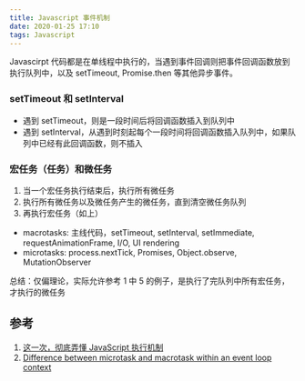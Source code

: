 ```yaml
---
title: Javascript 事件机制
date: 2020-01-25 17:10
tags: Javascript
---
```


Javascirpt 代码都是在单线程中执行的，当遇到事件回调则把事件回调函数放到执行队列中，以及 setTimeout, Promise.then 等其他异步事件。

### setTimeout 和 setInterval

- 遇到 setTimeout，则是一段时间后将回调函数插入到队列中
- 遇到 setInterval，从遇到时刻起每个一段时间将回调函数插入队列中，如果队列中已经有此回调函数，则不插入

### 宏任务（任务）和微任务

1. 当一个宏任务执行结束后，执行所有微任务
2. 执行所有微任务以及微任务产生的微任务，直到清空微任务队列
3. 再执行宏任务（如上）

- macrotasks: 主线代码，setTimeout, setInterval, setImmediate, requestAnimationFrame, I/O, UI rendering
- microtasks: process.nextTick, Promises, Object.observe, MutationObserver

总结：仅偏理论，实际允许参考 1 中 5 的例子，是执行了完队列中所有宏任务，才执行的微任务

## 参考

1. [这一次，彻底弄懂 JavaScript 执行机制](https://juejin.im/post/59e85eebf265da430d571f89)
2. [Difference between microtask and macrotask within an event loop context](https://stackoverflow.com/questions/25915634/difference-between-microtask-and-macrotask-within-an-event-loop-context)
